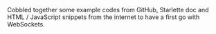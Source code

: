 Cobbled together some example codes from GitHub, Starlette doc and HTML / JavaScript snippets from the internet to have a first go with WebSockets.
